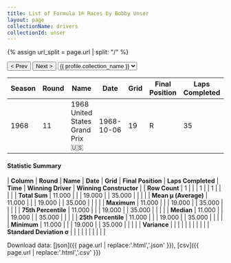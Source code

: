```yaml
---
title: List of Formula 1® Races by Bobby Unser
layout: page
collectionName: drivers
collectionId: unser
---
```


{% assign url_split = page.url | split: "/" %}
<div id="collection-navigation">
<button onclick="selector.options[selector.selectedIndex-1].value && (window.location = selector.options[selector.selectedIndex-1].value);">&lt; Prev</button>
<button onclick="selector.options[selector.selectedIndex+1].value && (window.location = selector.options[selector.selectedIndex+1].value);">Next &gt;</button>
<select id="selector" onchange="this.options[this.selectedIndex].value && (window.location = this.options[this.selectedIndex].value);">
  {% for collectionId in site.data[page.collectionName].refs %}
    {% if collectionId == page.collectionId %}
      {% assign selected = "selected" %}
    {% else %}
      {% assign selected = "" %}
    {% endif %}
    {% assign profile = site.data[page.collectionName][collectionId].profile %}
    <option value="/f1/{{ page.collectionName }}/{{ collectionId }}/{{ url_split[4] }}" {{ selected }}>{{ profile.collection_name }}</option>
  {% endfor %}
</select>
</div>

| Season | Round | Name | Date | Grid | Final Position | Laps Completed | Time | Winning Driver | Winning Constructor |
|--|--|--|--|--|--|--|--|--|--|
| 1968 | 11 | 1968 United States Grand Prix 🇺🇸 | 1968-10-06 | 19 | R | 35 |   | Jackie Stewart 🇬🇧 | Matra-Ford 🇫🇷 |

#### Statistic Summary

| **Column** | **Round** | **Name** | **Date** | **Grid** | **Final Position** | **Laps Completed** | **Time** | **Winning Driver** | **Winning Constructor** |
| **Row Count** | 1 |  |  | 1 |  | 1 |  |  |  |
| **Total Sum** | 11.000 |  |  | 19.000 |  | 35.000 |  |  |  |
| **Mean μ (Average)** | 11.000 |  |  | 19.000 |  | 35.000 |  |  |  |
| **Maximum** | 11.000 |  |  | 19.000 |  | 35.000 |  |  |  |
| **75th Percentile** | 11.000 |  |  | 19.000 |  | 35.000 |  |  |  |
| **Median** | 11.000 |  |  | 19.000 |  | 35.000 |  |  |  |
| **25th Percentile** | 11.000 |  |  | 19.000 |  | 35.000 |  |  |  |
| **Minimum** | 11.000 |  |  | 19.000 |  | 35.000 |  |  |  |
| **Variance** |  |  |  |  |  |  |  |  |  |
| **Standard Deviation σ** |  |  |  |  |  |  |  |  |  |

Download data: [json]({{ page.url | replace:'.html','.json' }}), [csv]({{ page.url | replace:'.html','.csv' }})

